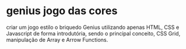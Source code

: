 # genius jogo das cores
 criar um jogo estilo o briquedo Genius utilizando apenas HTML, CSS e Javascript de forma introdutória, sendo o principal conceito, CSS Grid, manipulação de Array e Arrow Functions.
